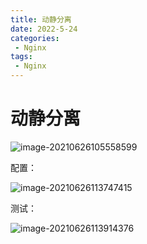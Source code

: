 ```yaml
---
title: 动静分离
date: 2022-5-24
categories:
 - Nginx
tags:
 - Nginx
---
```


# 动静分离

![image-20210626105558599](https://www.coderdu.tech/image//image-20210626105558599.png)

配置：

![image-20210626113747415](https://www.coderdu.tech/image//image-20210626113747415.png)

测试：

![image-20210626113914376](https://www.coderdu.tech/image//image-20210626113914376.png)
